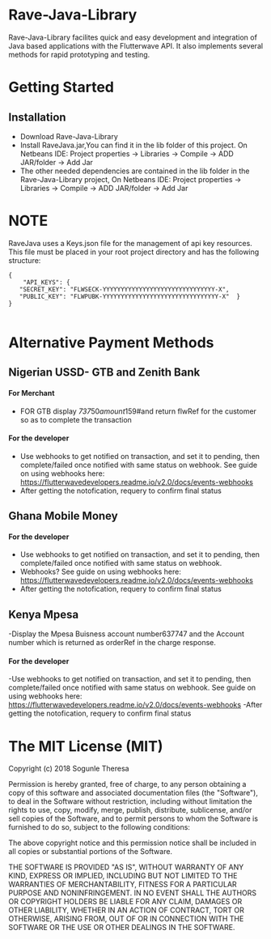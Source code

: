 # Rave-Java-Library
Rave-Java-Library facilites quick and easy development and integration of Java based applications with the Flutterwave API. It also implements several methods for rapid prototyping and testing.

# Getting Started
## Installation
- Download Rave-Java-Library
- Install RaveJava.jar,You can find it in the lib folder of this project. On Netbeans IDE: Project properties -> Libraries -> Compile -> ADD JAR/folder -> Add Jar
- The other needed dependencies are contained in the lib folder in the Rave-Java-Library project, On Netbeans IDE: Project properties -> Libraries -> Compile -> ADD JAR/folder -> Add Jar
# NOTE
RaveJava uses a Keys.json file for the management of api key resources. 
This file must be placed in your root project directory and has the following structure:
```
{
    "API_KEYS": {
   "SECRET_KEY": "FLWSECK-YYYYYYYYYYYYYYYYYYYYYYYYYYYYYYY-X",
   "PUBLIC_KEY": "FLWPUBK-YYYYYYYYYYYYYYYYYYYYYYYYYYYYYYYY-X"  }
}


```
# Alternative Payment Methods
## Nigerian USSD- GTB and Zenith Bank
#### For Merchant
- FOR GTB display *737*50*amount*159#and return flwRef for the customer so as to complete the transaction
#### For the developer
- Use webhooks to get notified on transaction, and set it to pending, then complete/failed once notified with same status on webhook. See guide on using webhooks here: https://flutterwavedevelopers.readme.io/v2.0/docs/events-webhooks
- After getting the notofication, requery to confirm final status
## Ghana Mobile Money
#### For the developer
- Use webhooks to get notified on transaction, and set it to pending, then complete/failed once notified with same status on webhook.
- Webhooks? See guide on using webhooks here: https://flutterwavedevelopers.readme.io/v2.0/docs/events-webhooks
- After getting the notofication, requery to confirm final status
## Kenya Mpesa
-Display the Mpesa Buisness account number637747 and the Account number which is returned as orderRef in the charge response.
#### For the developer
-Use webhooks to get notified on transaction, and set it to pending, then complete/failed once notified with same status on webhook. See guide on using webhooks here: https://flutterwavedevelopers.readme.io/v2.0/docs/events-webhooks
-After getting the notofication, requery to confirm final status

# The MIT License (MIT)
Copyright (c) 2018 Sogunle Theresa

Permission is hereby granted, free of charge, to any person obtaining a copy of this software and associated documentation files (the "Software"), to deal in the Software without restriction, including without limitation the rights to use, copy, modify, merge, publish, distribute, sublicense, and/or sell copies of the Software, and to permit persons to whom the Software is furnished to do so, subject to the following conditions:

The above copyright notice and this permission notice shall be included in all copies or substantial portions of the Software.

THE SOFTWARE IS PROVIDED "AS IS", WITHOUT WARRANTY OF ANY KIND, EXPRESS OR IMPLIED, INCLUDING BUT NOT LIMITED TO THE WARRANTIES OF MERCHANTABILITY, FITNESS FOR A PARTICULAR PURPOSE AND NONINFRINGEMENT. IN NO EVENT SHALL THE AUTHORS OR COPYRIGHT HOLDERS BE LIABLE FOR ANY CLAIM, DAMAGES OR OTHER LIABILITY, WHETHER IN AN ACTION OF CONTRACT, TORT OR OTHERWISE, ARISING FROM, OUT OF OR IN CONNECTION WITH THE SOFTWARE OR THE USE OR OTHER DEALINGS IN THE SOFTWARE.

